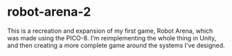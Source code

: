 # robot-arena-2

This is a recreation and expansion of my first game, Robot Arena, which was made using the PICO-8. I'm reimplementing the whole thing in Unity, and then creating a more complete game around the systems I've designed.
